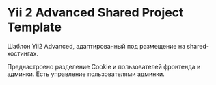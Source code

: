 Yii 2 Advanced Shared Project Template
===============================

Шаблон Yii2 Advanced, адаптированный под размещение на shared-хостингах.

Преднастроено разделение Cookie и пользователей фронтенда и админки. Есть управление пользователями админки.
